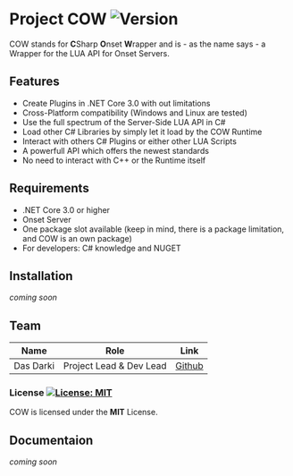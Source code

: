 # Project COW ![Version](https://img.shields.io/badge/version-1.0%3A0-green)

COW stands for **C**Sharp **O**nset **W**rapper and is - as the name says - a Wrapper for the LUA API for Onset Servers.

## Features
  - Create Plugins in .NET Core 3.0 with out limitations
  - Cross-Platform compatibility (Windows and Linux are tested)
  - Use the full spectrum of the Server-Side LUA API in C#
  - Load other C# Libraries by simply let it load by the COW Runtime
  - Interact with others C# Plugins or either other LUA Scripts
  - A powerfull API which offers the newest standards
  - No need to interact with C++ or the Runtime itself


## Requirements
  - .NET Core 3.0 or higher
  - Onset Server
  - One package slot available (keep in mind, there is a package limitation, and COW is an own package)
  - For developers: C# knowledge and NUGET

## Installation
*coming soon*

## Team
Name  | Role | Link
------------- | -------------| -------------
Das Darki  | Project Lead & Dev Lead | [Github](https://github.com/DasDarki/)

### License [![License: MIT](https://img.shields.io/badge/License-MIT-yellow.svg)](https://opensource.org/licenses/MIT)
COW is licensed under the **MIT** License.

## Documentaion
*coming soon*
